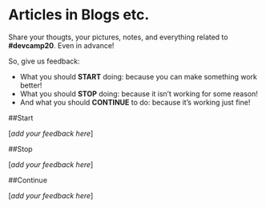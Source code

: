 # Articles in Blogs etc.

Share your thougts, your pictures, notes, and everything related to **#devcamp20**. Even in advance!

So, give us feedback:

* What you should **START** doing: because you can make something work better!
* What you should **STOP** doing: because it isn’t working for some reason!
* And what you should **CONTINUE** to do: because it’s working just fine!

##Start

[_add your feedback here_]

##Stop

[_add your feedback here_]

##Continue

[_add your feedback here_]
